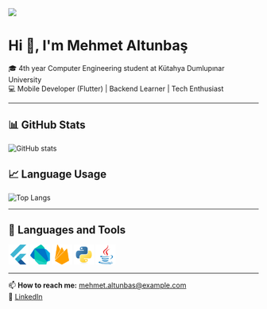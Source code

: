 <img src="https://media.giphy.com/media/M9gbBd9nbDrOTu1Mqx/giphy.gif" width="150"/>

# Hi 👋, I'm Mehmet Altunbaş

🎓 4th year Computer Engineering student at Kütahya Dumlupınar University  
💻 Mobile Developer (Flutter) | Backend Learner | Tech Enthusiast  

---

## 📊 GitHub Stats
![GitHub stats](https://github-readme-stats.vercel.app/api?username=KULLANICI_ADIN&show_icons=true&theme=radical)

## 📈 Language Usage
![Top Langs](https://github-readme-stats.vercel.app/api/top-langs/?username=KULLANICI_ADIN&layout=compact&theme=radical)

---

## 🚀 Languages and Tools
<p align="left">
<img src="https://raw.githubusercontent.com/devicons/devicon/master/icons/flutter/flutter-original.svg" width="40" height="40"/> 
<img src="https://raw.githubusercontent.com/devicons/devicon/master/icons/dart/dart-original.svg" width="40" height="40"/>
<img src="https://raw.githubusercontent.com/devicons/devicon/master/icons/firebase/firebase-plain.svg" width="40" height="40"/>
<img src="https://raw.githubusercontent.com/devicons/devicon/master/icons/python/python-original.svg" width="40" height="40"/>
<img src="https://raw.githubusercontent.com/devicons/devicon/master/icons/java/java-original.svg" width="40" height="40"/>
</p>

---

📫 **How to reach me:** mehmet.altunbas@example.com  
🔗 [LinkedIn](www.linkedin.com/in/mehmet-altunnbas)  
